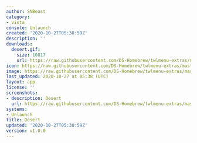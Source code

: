 ```yaml
---
author: SNBeast
category:
- vista
console: Unlaunch
created: '2020-10-27T05:38:59Z'
description: ''
downloads:
  desert.gif:
    size: 10817
    url: https://raw.githubusercontent.com/DS-Homebrew/twlmenu-extras/master/_nds/TWiLightMenu/unlaunch/backgrounds/desert.gif
icon: https://raw.githubusercontent.com/DS-Homebrew/twlmenu-extras/master/_nds/TWiLightMenu/unlaunch/backgrounds/desert.gif
image: https://raw.githubusercontent.com/DS-Homebrew/twlmenu-extras/master/_nds/TWiLightMenu/unlaunch/backgrounds/desert.gif
last_updated: 2020-10-27 at 05:38 (UTC)
layout: app
license: ''
screenshots:
- description: Desert
  url: https://raw.githubusercontent.com/DS-Homebrew/twlmenu-extras/master/_nds/TWiLightMenu/unlaunch/backgrounds/desert.gif
systems:
- Unlaunch
title: Desert
updated: '2020-10-27T05:38:59Z'
version: v1.0.0
---
```

